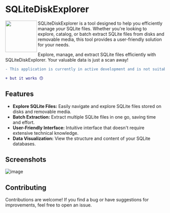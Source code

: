 # SQLiteDiskExplorer

<img align="left" src="https://github.com/guillaC/SQLiteDiskExplorer/assets/6315083/680a84d7-583c-43f6-b608-c3f9131dbe92" width="100" height="100">

SQLiteDiskExplorer is a tool designed to help you efficiently manage *your* SQLite files. Whether you're looking to explore, catalog, or batch extract SQLite files from disks and removable media, this tool provides a user-friendly solution for your needs.

Explore, manage, and extract SQLite files efficiently with SQLiteDiskExplorer. Your valuable data is just a scan away!

```diff
- This application is currently in active development and is not suitable for production use.

+ but it works 🙃
```

## Features
- **Explore SQLite Files:** Easily navigate and explore SQLite files stored on disks and removable media.
- **Batch Extraction:** Extract multiple SQLite files in one go, saving time and effort.
- **User-Friendly Interface:** Intuitive interface that doesn't require extensive technical knowledge.
- **Data Visualization:** View the structure and content of your SQLite databases.

## Screenshots
![image](https://github.com/guillaC/SQLiteDiskExplorer/assets/6315083/78b68650-ef33-4d36-b360-4428f27ec33f)

## Contributing
Contributions are welcome! If you find a bug or have suggestions for improvements, feel free to open an issue.
